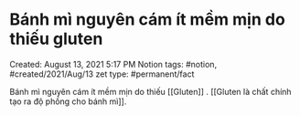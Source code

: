 # Bánh mì nguyên cám ít mềm mịn do thiếu gluten

Created: August 13, 2021 5:17 PM
Notion tags: #notion, #created/2021/Aug/13
zet type: #permanent/fact

Bánh mì nguyên cám ít mềm mịn do thiếu [[Gluten]] . [[Gluten là chất chính tạo ra độ phồng cho bánh mì]].